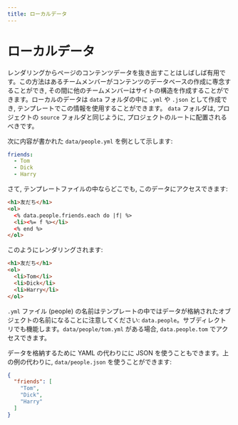 ```yaml
---
title: ローカルデータ
---
```


# ローカルデータ

レンダリングからページのコンテンツデータを抜き出すことはしばしば有用です。この方法はあるチームメンバーがコンテンツのデータベースの作成に専念することができ, その間に他のチームメンバーはサイトの構造を作成することができます。ローカルのデータは `data` フォルダの中に `.yml` や `.json` として作成でき, テンプレートでこの情報を使用することができます。 `data` フォルダは, プロジェクトの `source` フォルダと同じように, プロジェクトのルートに配置されるべきです。

次に内容が書かれた `data/people.yml` を例として示します:

``` yaml
friends:
  - Tom
  - Dick
  - Harry
```

さて, テンプレートファイルの中ならどこでも, このデータにアクセスできます:

``` html
<h1>友だち</h1>
<ol>
  <% data.people.friends.each do |f| %>
  <li><%= f %></li>
  <% end %>
</ol>
```

このようにレンダリングされます:

``` html
<h1>友だち</h1>
<ol>
  <li>Tom</li>
  <li>Dick</li>
  <li>Harry</li>
</ol>
```

`.yml` ファイル (people) の名前はテンプレートの中ではデータが格納されたオブジェクトの名前になることに注意してください: `data.people`。サブディレクトリでも機能します。`data/people/tom.yml` がある場合, `data.people.tom` でアクセスできます。

データを格納するために YAML の代わりにに JSON を使うこともできます。上の例の代わりに, `data/people.json` を使うことができます:

``` json
{
  "friends": [
    "Tom",
    "Dick",
    "Harry"
  ]
}
```
